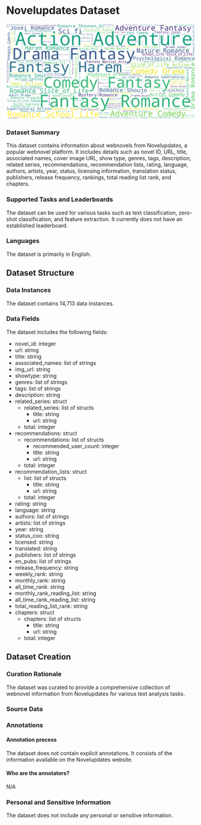 # Novelupdates Dataset

![wordcloud](wordcloud.png)

### Dataset Summary

This dataset contains information about webnovels from Novelupdates, a popular webnovel platform. It includes details such as novel ID, URL, title, associated names, cover image URL, show type, genres, tags, description, related series, recommendations, recommendation lists, rating, language, authors, artists, year, status, licensing information, translation status, publishers, release frequency, rankings, total reading list rank, and chapters.

### Supported Tasks and Leaderboards

The dataset can be used for various tasks such as text classification, zero-shot classification, and feature extraction. It currently does not have an established leaderboard.

### Languages

The dataset is primarily in English.

## Dataset Structure

### Data Instances

The dataset contains 14,713 data instances.

### Data Fields

The dataset includes the following fields:

- novel_id: integer
- url: string
- title: string
- associated_names: list of strings
- img_url: string
- showtype: string
- genres: list of strings
- tags: list of strings
- description: string
- related_series: struct
  - related_series: list of structs
    - title: string
    - url: string
  - total: integer
- recommendations: struct
  - recommendations: list of structs
    - recommended_user_count: integer
    - title: string
    - url: string
  - total: integer
- recommendation_lists: struct
  - list: list of structs
    - title: string
    - url: string
  - total: integer
- rating: string
- language: string
- authors: list of strings
- artists: list of strings
- year: string
- status_coo: string
- licensed: string
- translated: string
- publishers: list of strings
- en_pubs: list of strings
- release_frequency: string
- weekly_rank: string
- monthly_rank: string
- all_time_rank: string
- monthly_rank_reading_list: string
- all_time_rank_reading_list: string
- total_reading_list_rank: string
- chapters: struct
  - chapters: list of structs
    - title: string
    - url: string
  - total: integer

## Dataset Creation

### Curation Rationale

The dataset was curated to provide a comprehensive collection of webnovel information from Novelupdates for various text analysis tasks.

### Source Data

### Annotations

#### Annotation process

The dataset does not contain explicit annotations. It consists of the information available on the Novelupdates website.

#### Who are the annotators?

N/A

### Personal and Sensitive Information

The dataset does not include any personal or sensitive information.
